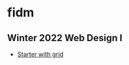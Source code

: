 # fidm

## Winter 2022 Web Design I
* [Starter with grid](https://bsamm.github.io/fidm/starter_with_grid/home.html)
